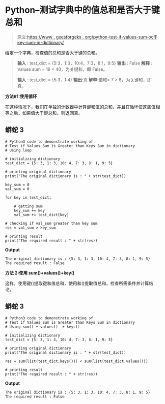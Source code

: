 # Python–测试字典中的值总和是否大于键总和

> 原文:[https://www . geesforgeks . org/python-test-if-values-sum-大于 key-sum-in-dictionary/](https://www.geeksforgeeks.org/python-test-if-values-sum-is-greater-than-keys-sum-in-dictionary/)

给定一个字典，检查值的总和是否大于键的总和。

> **输入** : test_dict = {5:3，1:3，10:4，7:3，8:1，9:5}
> **输出** : False
> **解释** : Values sum = 19 < 40，为关键和，即 False。
> 
> **输入** : test_dict = {5:3，1:4}
> **输出**:真
> **解释**:值和= 7 > 6，为关键和，即真。

**方法#1:使用循环**

在这种情况下，我们在单独的计数器中计算键和值的总和，并且在循环使这些值相等之后，如果值大于键总和，则返回真。

## 蟒蛇 3

```
# Python3 code to demonstrate working of
# Test if Values Sum is Greater than Keys Sum in dictionary
# Using loop

# initializing dictionary
test_dict = {5: 3, 1: 3, 10: 4, 7: 3, 8: 1, 9: 5}

# printing original dictionary
print("The original dictionary is : " + str(test_dict))

key_sum = 0
val_sum = 0

for key in test_dict:

    # getting sum
    key_sum += key
    val_sum += test_dict[key]

# checking if val_sum greater than key sum
res = val_sum > key_sum

# printing result
print("The required result : " + str(res))
```

**Output**

```
The original dictionary is : {5: 3, 1: 3, 10: 4, 7: 3, 8: 1, 9: 5}
The required result : False

```

**方法 2:使用 sum()+values()+key()**

这样，使用键()提取键和值总和，使用和()提取值总和，检查所需条件并计算结论。

## 蟒蛇 3

```
# Python3 code to demonstrate working of
# Test if Values Sum is Greater than Keys Sum in dictionary
# Using sum() + values()  + keys()

# initializing dictionary
test_dict = {5: 3, 1: 3, 10: 4, 7: 3, 8: 1, 9: 5}

# printing original dictionary
print("The original dictionary is : " + str(test_dict))

res = sum(list(test_dict.keys())) < sum(list(test_dict.values()))

# printing result
print("The required result : " + str(res))
```

**Output**

```
The original dictionary is : {5: 3, 1: 3, 10: 4, 7: 3, 8: 1, 9: 5}
The required result : False

```